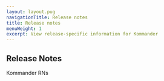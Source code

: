 ```yaml
---
layout: layout.pug
navigationTitle: Release notes
title: Release notes
menuWeight: 1
excerpt: View release-specific information for Kommander
---
```


## Release Notes

Kommander RNs